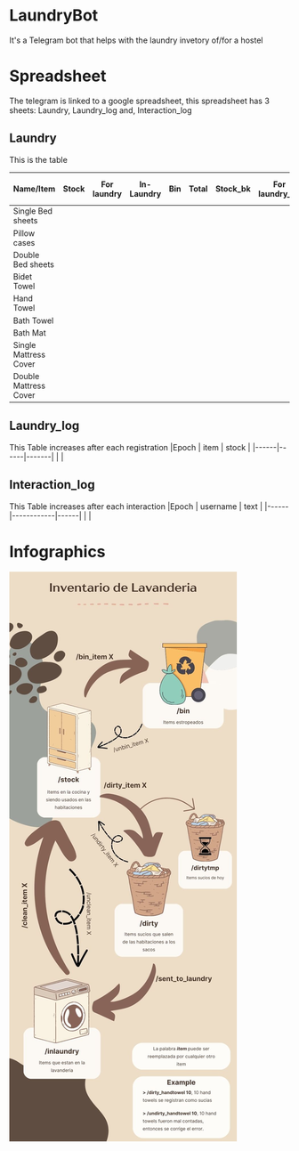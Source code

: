 # LaundryBot
It's a Telegram bot that helps with the laundry invetory of/for a hostel 

# Spreadsheet
The telegram is linked to a google spreadsheet, this spreadsheet has 3 sheets: Laundry, Laundry_log and, Interaction_log

## Laundry 
This is the table

|Name/Item	        | Stock   |	For laundry | In-Laundry  | Bin |	Total |	Stock_bk  |	For laundry_bk  |	In-Laundry_bk | Bin_bk  |	Total_bk  |	For Laundry Today | Bin Today |
|-------------------|---------|-------------|-------------|-----|-------|-----------|-----------------|---------------|---------|-----------|-------------------|-----------|
|Single Bed sheets   |  |
|Pillow cases        |
|Double Bed sheets	  |
|Bidet Towel |
|Hand Towel	 |
|Bath Towel	 |
|Bath Mat	|
|Single Mattress Cover	|
|Double Mattress Cover	|
  
## Laundry_log 
This Table increases after each registration
|Epoch | item |	stock |
|------|------|-------|
|  |

## Interaction_log
This Table increases after each interaction
|Epoch |	username	| text |
|------|------------|------|
|   |

# Infographics
![Infographics](/Infographic.jpg)
